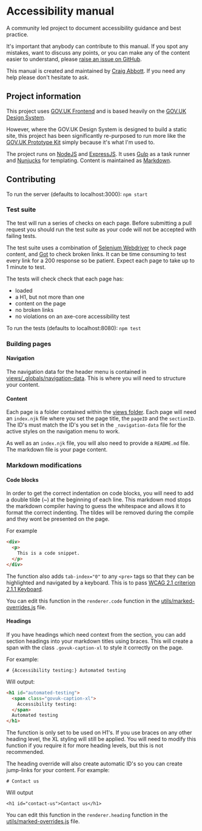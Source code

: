 # Accessibility manual

A community led project to document accessibility guidance and best practice. 

It's important that anybody can contribute to this manual. If you spot any mistakes, want to discuss any points, or you can make any of the content easier to understand, please [raise an issue on GitHub](https://github.com/dwp/accessibility-manual/issues).

This manual is created and maintained by [Craig Abbott](https://twitter.com/abbott567). If you need any help please don't hesitate to ask.

## Project information

This project uses [GOV.UK Frontend](https://github.com/alphagov/govuk-frontend) and is based heavily on the [GOV.UK Design System](https://design-system.service.gov.uk/).

However, where the GOV.UK Design System is designed to build a static site, this project has been significantly re-purposed to run more like the [GOV.UK Prototype Kit](https://github.com/alphagov/govuk-prototype-kit) simply because it's what I'm used to.

The project runs on [NodeJS](https://nodejs.org/en/) and [ExpressJS](https://expressjs.com/). It uses [Gulp](https://gulpjs.com/) as a task runner and [Nunjucks](https://mozilla.github.io/nunjucks/templating.html) for templating. Content is maintained as [Markdown](https://www.markdownguide.org/).

## Contributing
To run the server (defaults to localhost:3000):
```npm start```

### Test suite
The test will run a series of checks on each page. Before submitting a pull request you should run the test suite as your code will not be accepted with failing tests.

The test suite uses a combination of [Selenium Webdriver](https://www.npmjs.com/package/selenium-webdriver) to check page content, and [Got](https://www.npmjs.com/package/got) to check broken links. It can be time consuming to test every link for a 200 response so be patient. Expect each page to take up to 1 minute to test.

The tests will check check that each page has:
- loaded
- a H1, but not more than one
- content on the page
- no broken links
- no violations on an axe-core accessibility test

To run the tests (defaults to localhost:8080):
```npm test```

### Building pages
#### Navigation
The navigation data for the header menu is contained in [views/_globals/navigation-data](https://github.com/dwp/accessibility-manual/blob/master/app/views/_globals/navigation-data). This is where you will need to structure your content.

#### Content
Each page is a folder contained within the [views folder](https://github.com/dwp/accessibility-manual/tree/master/app/views). Each page will need an `index.njk` file where you set the page title, the `pageID` and the `sectionID`. The ID's must match the ID's you set in the `_navigation-data` file for the active styles on the navigation menu to work.

As well as an `index.njk` file, you will also need to provide a `README.md` file. The markdown file is your page content.

### Markdown modifications
#### Code blocks
In order to get the correct indentation on code blocks, you will need to add a double tilde (~) at the beginning of each line. This markdown mod stops the markdown compiler having to guess the whitespace and allows it to format the correct indenting. The tildes will be removed during the compile and they wont be presented on the page.

For example
```html
<div>
  <p>
    This is a code snippet.
  </p>
</div>
```

The function also adds `tab-index="0"` to any `<pre>` tags so that they can be highlighted and navigated by a keyboard. This is to pass [WCAG 2.1 criterion 2.1.1 Keyboard](https://www.w3.org/WAI/WCAG21/Understanding/keyboard.html).

You can edit this function in the `renderer.code` function in the [utils/marked-overrides.js](https://github.com/dwp/accessibility-manual/blob/master/app/utils/marked-overrides.js) file.

#### Headings

If you have headings which need context from the section, you can add section headings into your markdown titles using braces. This will create a span with the class `.govuk-caption-xl` to style it correctly on the page.

For example:
```
# {Accessibility testing:} Automated testing
```
Will output:
```html
<h1 id="automated-testing">
  <span class="govuk-caption-xl">
    Accessibility testing: 
  </span>
  Automated testing
</h1>
```

The function is only set to be used on H1's. If you use braces on any other heading level, the XL styling will still be applied. You will need to modify this function if you require it for more heading levels, but this is not recommended.

The heading override will also create automatic ID's so you can create jump-links for your content.
For example:
```
# Contact us
```
Will output
```
<h1 id="contact-us">Contact us</h1>
```

You can edit this function in the `renderer.heading` function in the [utils/marked-overrides.js](https://github.com/dwp/accessibility-manual/blob/master/app/utils/marked-overrides.js) file.
